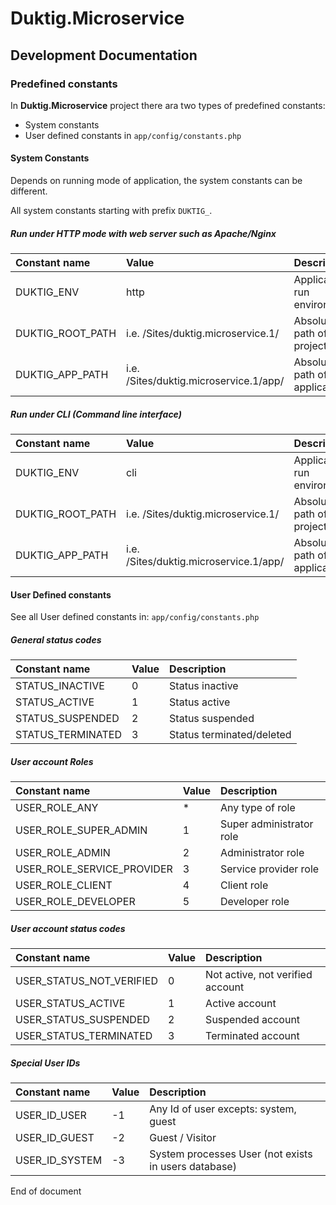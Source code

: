# Duktig.Microservice
## Development Documentation

### Predefined constants

In **Duktig.Microservice** project there ara two types of predefined constants:

- System constants
- User defined constants in `app/config/constants.php`

#### System Constants

Depends on running mode of application, the system constants can be different.

All system constants starting with prefix `DUKTIG_`.

##### Run under HTTP mode with web server such as Apache/Nginx

| Constant name      | Value                                  | Description                  |
| :----------------- | :------------------------------------- | :--------------------------- |
| DUKTIG_ENV         | http                                   | Application run environment  |
| DUKTIG_ROOT_PATH   | i.e. /Sites/duktig.microservice.1/     | Absolute path of project     |
| DUKTIG_APP_PATH    | i.e. /Sites/duktig.microservice.1/app/ | Absolute path of application |

##### Run under CLI (Command line interface)

| Constant name      | Value                                   | Description                  |
| :----------------- | :-------------------------------------- | :--------------------------- |
| DUKTIG_ENV         | cli                                     | Application run environment  |
| DUKTIG_ROOT_PATH   | i.e. /Sites/duktig.microservice.1/      | Absolute path of project     |
| DUKTIG_APP_PATH    | i.e. /Sites/duktig.microservice.1/app/  | Absolute path of application |

#### User Defined constants

See all User defined constants in: `app/config/constants.php`

##### General status codes

| Constant name     | Value | Description               |
| :---------------- | :---- | :------------------------ |
| STATUS_INACTIVE   | 0     | Status inactive           |
| STATUS_ACTIVE     | 1     | Status active             | 
| STATUS_SUSPENDED  | 2     | Status suspended          |
| STATUS_TERMINATED | 3     | Status terminated/deleted |

##### User account Roles

| Constant name              | Value | Description              |
| :------------------------- | :---- | :----------------------- |
| USER_ROLE_ANY              | *     | Any type of role         |
| USER_ROLE_SUPER_ADMIN      | 1     | Super administrator role |
| USER_ROLE_ADMIN            | 2     | Administrator role       |
| USER_ROLE_SERVICE_PROVIDER | 3     | Service provider role    |
| USER_ROLE_CLIENT           | 4     | Client role              |
| USER_ROLE_DEVELOPER        | 5     | Developer role           |

##### User account status codes

| Constant name            | Value | Description                      |
| :----------------------- | :---- | :------------------------------- |
| USER_STATUS_NOT_VERIFIED | 0     | Not active, not verified account |
| USER_STATUS_ACTIVE       | 1     | Active account                   |
| USER_STATUS_SUSPENDED    | 2     | Suspended account                |
| USER_STATUS_TERMINATED   | 3     | Terminated account               |

##### Special User IDs

| Constant name  | Value | Description                                          |
| :------------- | :---- | :--------------------------------------------------- |
| USER_ID_USER   | -1    | Any Id of user excepts: system, guest                |
| USER_ID_GUEST  | -2    | Guest / Visitor                                      |
| USER_ID_SYSTEM | -3    | System processes User (not exists in users database) |

End of document